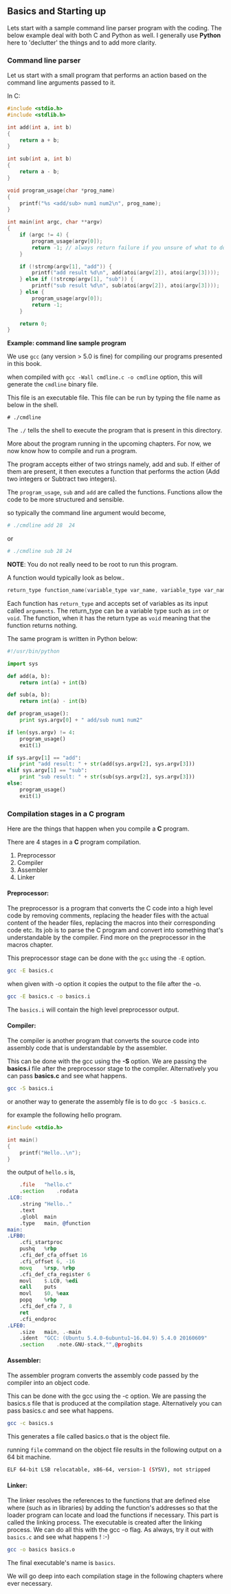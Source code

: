 ## Basics and Starting up

Lets start with a sample command line parser program with the coding. The below example deal with both C and Python as well. I generally use **Python**  here to 'declutter' the things and to add more clarity.


### Command line parser


Let us start with a small program that performs an action based on the command line arguments passed to it.


In C:

```c
#include <stdio.h>
#include <stdlib.h>

int add(int a, int b)
{
    return a + b;
}

int sub(int a, int b)
{
    return a - b;
}

void program_usage(char *prog_name)
{
    printf("%s <add/sub> num1 num2\n", prog_name);
}

int main(int argc, char **argv)
{
    if (argc != 4) {
        program_usage(argv[0]);
        return -1; // always return failure if you unsure of what to do
    }

    if (!strcmp(argv[1], "add")) {
        printf("add result %d\n", add(atoi(argv[2]), atoi(argv[3])));
    } else if (!strcmp(argv[1], "sub")) {
        printf("sub result %d\n", sub(atoi(argv[2]), atoi(argv[3])));
    } else {
        program_usage(argv[0]);
        return -1;
    }

    return 0;
}
```

**Example: command line sample program**


We use `gcc` (any version > 5.0 is fine) for compiling our programs presented in this book.

when compiled with `gcc -Wall cmdline.c -o cmdline` option, this will generate the `cmdline` binary file.

This file is an executable file. This file can be run by typing the file name as below in the shell.

```
# ./cmdline
```

The `./` tells the shell to execute the program that is present in this directory.

More about the program running in the upcoming chapters. For now, we now know how to compile and run a program.

The program accepts either of two strings namely, add and sub. If either of them are present, it then executes a function that performs the action (Add two integers or Subtract two integers).

The `program_usage`, `sub` and `add` are called the functions. Functions allow the code to be more structured and sensible.

so typically the command line argument would become,

```bash
# ./cmdline add 28  24
```

or

```bash
# ./cmdline sub 28 24
```

**NOTE**: You do not really need to be root to run this program.



A function would typically look as below..

```c
return_type function_name(variable_type var_name, variable_type var_name, ..);
```

Each function has `return_type` and accepts set of variables as its input called `arguments`. The return_type can be a variable type such as `int` or `void`. The function, when it has the return type as `void` meaning that the function returns nothing.

The same program is written in Python below:

```python
#!/usr/bin/python

import sys

def add(a, b):
    return int(a) + int(b)

def sub(a, b):
    return int(a) - int(b)

def program_usage():
    print sys.argv[0] + " add/sub num1 num2"

if len(sys.argv) != 4:
    program_usage()
    exit(1)

if sys.argv[1] == "add":
    print "add result: " + str(add(sys.argv[2], sys.argv[3]))
elif sys.argv[1] == "sub":
    print "sub result: " + str(sub(sys.argv[2], sys.argv[3]))
else:
    program_usage()
    exit(1)
```

### Compilation stages in a C program

Here are the things that happen when you compile a **C** program.

There are 4 stages in a **C** program compilation.

1. Preprocessor
2. Compiler
3. Assembler
4. Linker


#### Preprocessor:

The preprocessor is a program that converts the C code into a high level code by removing comments, replacing the header files with the actual content of the header files, replacing the macros into their corresponding code etc. Its job is to parse the C program and convert into something that's understandable by the compiler. Find more on the preprocessor in the macros chapter.

This preprocessor stage can be done with the `gcc` using the `-E` option.

```bash
gcc -E basics.c
```

when given with -o option it copies the output to the file after the -o.

```bash
gcc -E basics.c -o basics.i
```

The `basics.i` will contain the high level preprocessor output.

#### Compiler:

The compiler is another program that converts the source code into assembly code that is understandable by the assembler.

This can be done with the gcc using the **-S** option. We are passing the **basics.i** file after the preprocessor stage to the compiler. Alternatively you can pass **basics.c** and see what happens.

```bash
gcc -S basics.i
```

or another way to generate the assembly file is to do `gcc -S basics.c`.

for example the following hello program.

```c
#include <stdio.h>

int main()
{
    printf("Hello..\n");
}

```

the output of `hello.s` is,


```asm
    .file   "hello.c"
    .section    .rodata
.LC0:
    .string "Hello.."
    .text
    .globl  main
    .type   main, @function
main:
.LFB0:
    .cfi_startproc
    pushq   %rbp
    .cfi_def_cfa_offset 16
    .cfi_offset 6, -16
    movq    %rsp, %rbp
    .cfi_def_cfa_register 6
    movl    $.LC0, %edi
    call    puts
    movl    $0, %eax
    popq    %rbp
    .cfi_def_cfa 7, 8
    ret
    .cfi_endproc
.LFE0:
    .size   main, .-main
    .ident  "GCC: (Ubuntu 5.4.0-6ubuntu1~16.04.9) 5.4.0 20160609"
    .section    .note.GNU-stack,"",@progbits

```


#### Assembler:

The assembler program converts the assembly code passed by the compiler into an object code.

This can be done with the gcc using the -c option. We are passing the basics.s file that is produced at the compilation stage. Alternatively you can pass basics.c and see what happens.

```bash
gcc -c basics.s
```

This generates a file called basics.o that is the object file.

running `file` command on the object file results in the following output on a 64 bit machine.

```bash
ELF 64-bit LSB relocatable, x86-64, version-1 (SYSV), not stripped
```

#### Linker:

The linker resolves the references to the functions that are defined else where (such as in libraries) by adding the function's addresses so that the loader program can locate and load the functions if necessary. This part is called the linking process. The executable is created after the linking process. We can do all this with the gcc -o flag. As always, try it out with `basics.c` and see what happens ! :-)

```bash
gcc -o basics basics.o
```

The final executable's name is `basics`.

We will go deep into each compilation stage in the following chapters where ever necessary.

